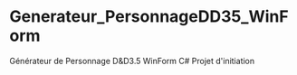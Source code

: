 # Generateur_PersonnageDD35_WinForm
Générateur de Personnage D&amp;D3.5 WinForm C# Projet d'initiation
